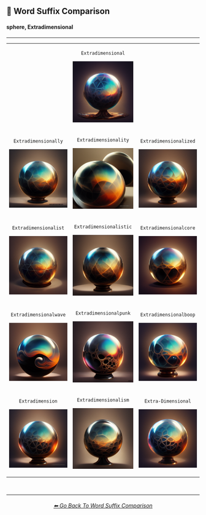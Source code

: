 <h2>📓 Word Suffix Comparison</h2>
<h4>sphere, Extradimensional</h4>

<hr><!--------------->

<div align="center">

<table>
	<tr align=center valign=middle>
		<th>
			<br>
		</th>
        <td>
			<p><code>Extradimensional</code></p><p><img src="https://github.com/willwulfken/MidJourney-Styles-and-Keywords-Reference-Light/blob/text-gui/Images/MJ_V3/Comparison_Page_Images/Word_Suffix_Comparison/sphere_Extradimensional.webp?raw=true" width="256" /></p>
        </td>
		<th>
			<br>
		</th>
	</tr>
	<tr align=center valign=middle>
        <td>
			<p><code>Extradimensionally</code></p><p><img src="https://github.com/willwulfken/MidJourney-Styles-and-Keywords-Reference-Light/blob/text-gui/Images/MJ_V3/Comparison_Page_Images/Word_Suffix_Comparison/sphere_Extradimensionally.webp?raw=true" width="256" /></p>
        </td>
        <td>
			<p><code>Extradimensionality</code></p><p><img src="https://github.com/willwulfken/MidJourney-Styles-and-Keywords-Reference-Light/blob/text-gui/Images/MJ_V3/Comparison_Page_Images/Word_Suffix_Comparison/sphere_Extradimensionality.webp?raw=true" width="256" /></p>
        </td>
        <td>
			<p><code>Extradimensionalized</code></p><p><img src="https://github.com/willwulfken/MidJourney-Styles-and-Keywords-Reference-Light/blob/text-gui/Images/MJ_V3/Comparison_Page_Images/Word_Suffix_Comparison/sphere_Extradimensionalized.webp?raw=true" width="256" /></p>
        </td>
	</tr>
	<tr align=center valign=middle>
        <td>
			<p><code>Extradimensionalist</code></p><p><img src="https://github.com/willwulfken/MidJourney-Styles-and-Keywords-Reference-Light/blob/text-gui/Images/MJ_V3/Comparison_Page_Images/Word_Suffix_Comparison/sphere_Extradimensionalist.webp?raw=true" width="256" /></p>
        </td>
        <td>
			<p><code>Extradimensionalistic</code></p><p><img src="https://github.com/willwulfken/MidJourney-Styles-and-Keywords-Reference-Light/blob/text-gui/Images/MJ_V3/Comparison_Page_Images/Word_Suffix_Comparison/sphere_Extradimensionalistic.webp?raw=true" width="256" /></p>
        </td>
        <td>
			<p><code>Extradimensionalcore</code></p><p><img src="https://github.com/willwulfken/MidJourney-Styles-and-Keywords-Reference-Light/blob/text-gui/Images/MJ_V3/Comparison_Page_Images/Word_Suffix_Comparison/sphere_Extradimensionalcore.webp?raw=true" width="256" /></p>
        </td>
	</tr>
	<tr align=center valign=middle>
        <td>
			<p><code>Extradimensionalwave</code></p><p><img src="https://github.com/willwulfken/MidJourney-Styles-and-Keywords-Reference-Light/blob/text-gui/Images/MJ_V3/Comparison_Page_Images/Word_Suffix_Comparison/sphere_Extradimensionalwave.webp?raw=true" width="256" /></p>
        </td>
        <td>
			<p><code>Extradimensionalpunk</code></p><p><img src="https://github.com/willwulfken/MidJourney-Styles-and-Keywords-Reference-Light/blob/text-gui/Images/MJ_V3/Comparison_Page_Images/Word_Suffix_Comparison/sphere_Extradimensionalpunk.webp?raw=true" width="256" /></p>
        </td>
        <td>
			<p><code>Extradimensionalboop</code></p><p><img src="https://github.com/willwulfken/MidJourney-Styles-and-Keywords-Reference-Light/blob/text-gui/Images/MJ_V3/Comparison_Page_Images/Word_Suffix_Comparison/sphere_Extradimensionalboop.webp?raw=true" width="256" /></p>
        </td>
	</tr>
	<tr align=center valign=middle>
        <td>
			<p><code>Extradimension</code></p><p><img src="https://github.com/willwulfken/MidJourney-Styles-and-Keywords-Reference-Light/blob/text-gui/Images/MJ_V3/Comparison_Page_Images/Word_Suffix_Comparison/sphere_Extradimension.webp?raw=true" width="256" /></p>
        </td>
        <td>
			<p><code>Extradimensionalism</code></p><p><img src="https://github.com/willwulfken/MidJourney-Styles-and-Keywords-Reference-Light/blob/text-gui/Images/MJ_V3/Comparison_Page_Images/Word_Suffix_Comparison/sphere_Extradimensionalism.webp?raw=true" width="256" /></p>
        </td>
        <td>
			<p><code>Extra-Dimensional</code></p><p><img src="https://github.com/willwulfken/MidJourney-Styles-and-Keywords-Reference-Light/blob/text-gui/Images/MJ_V3/Comparison_Page_Images/Word_Suffix_Comparison/sphere_Extra-Dimensional.webp?raw=true" width="256" /></p>
        </td>
	</tr>
</table>

</div>

<br>


<hr><!--------------->
<div align="center">
<h6><a href="https://github.com/willwulfken/MidJourney-Styles-and-Keywords-Reference-Light/blob/text-gui/Pages/MJ_V3/Comparison_Pages/Prompt_Writing/Word_Suffix_Comparison.md">⬅ Go Back To Word Suffix Comparison</a></h6>
</div>